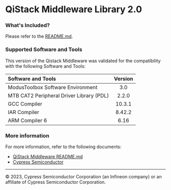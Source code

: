 # QiStack Middleware Library 2.0

### What's Included?
Please refer to the [README.md](./README.md).

### Supported Software and Tools
This version of the Qistack Middleware was validated for the compatibility with the following Software and Tools:

| Software and Tools                                      | Version |
| :---                                                    | :----:  |
| ModusToolbox Software Environment                       | 3.0     |
| MTB CAT2 Peripheral Driver Library (PDL)                | 2.2.0   |
| GCC Compiler                                            | 10.3.1  |
| IAR Compiler                                            | 8.42.2  |
| ARM Compiler 6                                          | 6.16    |

### More information
For more information, refer to the following documents:
* [QiStack Middleware README.md](./README.md)
* [Cypress Semiconductor](http://www.cypress.com)
  
---
© 2023, Cypress Semiconductor Corporation (an Infineon company) or an affiliate of Cypress Semiconductor Corporation.
